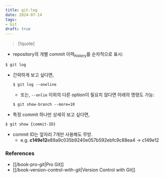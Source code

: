 ```yaml
---
title: git-log
date: 2024-07-14
tags:
- Git
draft: true
---
```



> [!quote]

- repository의 개별 commit 이력<sub>history</sub>를 순차적으로 표시:

```shellsession
$ git log
```

- 간략하게 보고 싶다면,
    ```shellsession
    $ git log --oneline
    ```
    - 또는, `--onlie` 이외의 다른 option이 필요치 않다면 아래의 명령도 가능:
    ```shellsession
    $ git show-branch --more=10
    ```

- 특정 commit 하나만 상세히 보고 싶다면,
```shellsession
$ git show {commit-ID}
```

- commit ID는 앞자리 7개만 사용해도 무방. 
    - e.g. **c149e12**e89a9c035b9240e057b592ebfc9c88ea4 $\to$ c149e12


### References
- [[/book-pro-git|Pro Git]]
- [[/book-version-control-with-git|Version Control with Git]]
